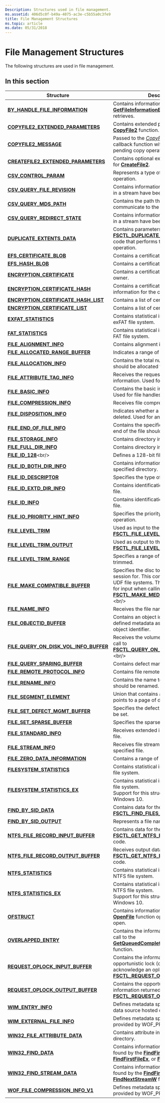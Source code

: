 ```yaml
---
Description: Structures used in file management.
ms.assetid: 406d5c0f-b49a-4075-ac3e-c5b55a0c3fe9
title: File Management Structures
ms.topic: article
ms.date: 05/31/2018
---
```


# File Management Structures

The following structures are used in file management.

## In this section



| Structure                                                                                         | Description                                                                                                                                                                                                                          |
|---------------------------------------------------------------------------------------------------|--------------------------------------------------------------------------------------------------------------------------------------------------------------------------------------------------------------------------------------|
| [**BY\_HANDLE\_FILE\_INFORMATION**](/windows/desktop/api/FileAPI/ns-fileapi-by_handle_file_information)<br/>                | Contains information that the [**GetFileInformationByHandle**](/windows/desktop/api/FileAPI/nf-fileapi-getfileinformationbyhandle) function retrieves.<br/>                                                                                                        |
| [**COPYFILE2\_EXTENDED\_PARAMETERS**](/windows/desktop/api/WinBase/ns-winbase-copyfile2_extended_parameters)<br/>               | Contains extended parameters for the [**CopyFile2**](/windows/desktop/api/WinBase/nf-winbase-copyfile2) function.<br/>                                                                                                                                             |
| [**COPYFILE2\_MESSAGE**](/windows/desktop/api/WinBase/ns-winbase-copyfile2_message)<br/>                                        | Passed to the [*CopyFile2ProgressRoutine*](/windows/desktop/api/WinBase/nc-winbase-pcopyfile2_progress_routine) callback function with information about a pending copy operation.<br/>                                                                               |
| [**CREATEFILE2\_EXTENDED\_PARAMETERS**](/windows/desktop/api/FileAPI/ns-fileapi-createfile2_extended_parameters)<br/>           | Contains optional extended parameters for [**CreateFile2**](/windows/desktop/api/FileAPI/nf-fileapi-createfile2).<br/>                                                                                                                                             |
| [**CSV\_CONTROL\_PARAM**](/windows/desktop/api/WinIoCtl/ns-winioctl-csv_control_param)<br/>                                       | Represents a type of CSV control operation.<br/>                                                                                                                                                                               |
| [**CSV\_QUERY\_FILE\_REVISION**](/windows/desktop/api/WinIoCtl/ns-winioctl-csv_query_file_revision)<br/>                          | Contains information about whether files in a stream have been modified.<br/>                                                                                                                                                  |
| [**CSV\_QUERY\_MDS\_PATH**](/windows/desktop/api/WinIoCtl/ns-winioctl-csv_query_mds_path)<br/>                                    | Contains the path that is used by CSV to communicate to the MDS.<br/>                                                                                                                                                          |
| [**CSV\_QUERY\_REDIRECT\_STATE**](/windows/desktop/api/WinIoCtl/ns-winioctl-csv_query_redirect_state)<br/>                        | Contains information about whether files in a stream have been redirected.<br/>                                                                                                                                                |
| [**DUPLICATE\_EXTENTS\_DATA**](/windows/desktop/api/WinIoCtl/ns-winioctl-duplicate_extents_data)<br/>                             | Contains parameters for the [**FSCTL\_DUPLICATE\_EXTENTS**](https://msdn.microsoft.com/en-us/library/Mt590823(v=VS.85).aspx) control code that performs the [Block Cloning](block-cloning.md) operation.<br/>                                             |
| [**EFS\_CERTIFICATE\_BLOB**](/windows/desktop/api/Winefs/ns-winefs-_certificate_blob)<br/>                             | Contains a certificate.<br/>                                                                                                                                                                                                   |
| [**EFS\_HASH\_BLOB**](/windows/desktop/api/Winefs/ns-winefs-efs_hash_blob)<br/>                                           | Contains a certificate hash.<br/>                                                                                                                                                                                              |
| [**ENCRYPTION\_CERTIFICATE**](/windows/desktop/api/Winefs/ns-winefs-encryption_certificate)<br/>                          | Contains a certificate and the SID of its owner.<br/>                                                                                                                                                                          |
| [**ENCRYPTION\_CERTIFICATE\_HASH**](/windows/desktop/api/WinEfs/ns-winefs-encryption_certificate_hash)<br/>               | Contains a certificate hash and display information for the certificate.<br/>                                                                                                                                                  |
| [**ENCRYPTION\_CERTIFICATE\_HASH\_LIST**](/windows/desktop/api/WinEfs/ns-winefs-encryption_certificate_hash_list)<br/>    | Contains a list of certificate hashes.<br/>                                                                                                                                                                                    |
| [**ENCRYPTION\_CERTIFICATE\_LIST**](/windows/desktop/api/WinEfs/ns-winefs-encryption_certificate_list)<br/>               | Contains a list of certificates.<br/>                                                                                                                                                                                          |
| [**EXFAT\_STATISTICS**](/windows/desktop/api/WinIoCtl/ns-winioctl-exfat_statistics)<br/>                                          | Contains statistical information from the exFAT file system.<br/>                                                                                                                                                              |
| [**FAT\_STATISTICS**](/windows/desktop/api/WinIoCtl/ns-winioctl-fat_statistics)<br/>                                          | Contains statistical information from the FAT file system.<br/>                                                                                                                                                                |
| [**FILE\_ALIGNMENT\_INFO**](/windows/desktop/api/WinBase/ns-winbase-file_alignment_info)<br/>                                   | Contains alignment information for a file.<br/>                                                                                                                                                                                |
| [**FILE\_ALLOCATED\_RANGE\_BUFFER**](/windows/desktop/api/WinIoCtl/ns-winioctl-file_allocated_range_buffer)<br/>              | Indicates a range of bytes in a file.<br/>                                                                                                                                                                                     |
| [**FILE\_ALLOCATION\_INFO**](/windows/desktop/api/WinBase/ns-winbase-file_allocation_info)<br/>                                 | Contains the total number of bytes that should be allocated for a file.<br/>                                                                                                                                                   |
| [**FILE\_ATTRIBUTE\_TAG\_INFO**](/windows/desktop/api/WinBase/ns-winbase-file_attribute_tag_info)<br/>                          | Receives the requested file attribute information. Used for any handles.<br/>                                                                                                                                                  |
| [**FILE\_BASIC\_INFO**](/windows/desktop/api/WinBase/ns-winbase-file_basic_info)<br/>                                           | Contains the basic information for a file. Used for file handles.<br/>                                                                                                                                                         |
| [**FILE\_COMPRESSION\_INFO**](/windows/desktop/api/WinBase/ns-winbase-file_compression_info)<br/>                               | Receives file compression information.<br/>                                                                                                                                                                                    |
| [**FILE\_DISPOSITION\_INFO**](/windows/desktop/api/WinBase/ns-winbase-file_disposition_info)<br/>                               | Indicates whether a file should be deleted. Used for any handles.<br/>                                                                                                                                                         |
| [**FILE\_END\_OF\_FILE\_INFO**](/windows/desktop/api/WinBase/ns-winbase-file_end_of_file_info)<br/>                             | Contains the specified value to which the end of the file should be set. <br/>                                                                                                                                                 |
| [**FILE\_STORAGE\_INFO**](/windows/desktop/api/WinBase/ns-winbase-file_storage_info)<br/>                                       | Contains directory information for a file.<br/>                                                                                                                                                                                |
| [**FILE\_FULL\_DIR\_INFO**](/windows/desktop/api/WinBase/ns-winbase-file_full_dir_info)<br/>                                    | Contains directory information for a file.<br/>                                                                                                                                                                                |
| [**FILE\_ID\_128**](https://msdn.microsoft.com/en-us/library/Hh965605(v=VS.85).aspx)<br/>                                               | Defines a 128-bit file identifier.<br/>                                                                                                                                                                                        |
| [**FILE\_ID\_BOTH\_DIR\_INFO**](/windows/desktop/api/WinBase/ns-winbase-file_id_both_dir_info)<br/>                             | Contains information about files in the specified directory.<br/>                                                                                                                                                              |
| [**FILE\_ID\_DESCRIPTOR**](/windows/desktop/api/WinBase/ns-winbase-file_id_descriptor)<br/>                                     | Specifies the type of ID that is being used.<br/>                                                                                                                                                                              |
| [**FILE\_ID\_EXTD\_DIR\_INFO**](/windows/desktop/api/WinBase/ns-winbase-file_id_extd_dir_info)<br/>                             | Contains identification information for a file.<br/>                                                                                                                                                                           |
| [**FILE\_ID\_INFO**](/windows/desktop/api/WinBase/ns-winbase-file_id_info)<br/>                                                 | Contains identification information for a file.<br/>                                                                                                                                                                           |
| [**FILE\_IO\_PRIORITY\_HINT\_INFO**](/windows/desktop/api/WinBase/ns-winbase-file_io_priority_hint_info)<br/>                   | Specifies the priority hint for a file I/O operation.<br/>                                                                                                                                                                     |
| [**FILE\_LEVEL\_TRIM**](/windows/desktop/api/WinIoCtl/ns-winioctl-file_level_trim)<br/>                                           | Used as input to the [**FSCTL\_FILE\_LEVEL\_TRIM**](https://msdn.microsoft.com/en-us/library/Hh447306(v=VS.85).aspx) control code.<br/>                                                                                                                              |
| [**FILE\_LEVEL\_TRIM\_OUTPUT**](/windows/desktop/api/WinIoCtl/ns-winioctl-file_level_trim_output)<br/>                            | Used as output to the [**FSCTL\_FILE\_LEVEL\_TRIM**](https://msdn.microsoft.com/en-us/library/Hh447306(v=VS.85).aspx) control code.<br/>                                                                                                                             |
| [**FILE\_LEVEL\_TRIM\_RANGE**](/windows/desktop/api/WinIoCtl/ns-winioctl-file_level_trim_range)<br/>                              | Specifies a range of a file that is to be trimmed.<br/>                                                                                                                                                                        |
| [**FILE\_MAKE\_COMPATIBLE\_BUFFER**](/windows/desktop/api/WinIoCtl/ns-winioctl-file_make_compatible_buffer)<br/>                  | Specifies the disc to close the current session for. This control code is used for UDF file systems. This structure is used for input when calling [**FSCTL\_MAKE\_MEDIA\_COMPATIBLE**](https://msdn.microsoft.com/en-us/library/Aa964900(v=VS.85).aspx).<br/> |
| [**FILE\_NAME\_INFO**](/windows/desktop/api/WinBase/ns-winbase-file_name_info)<br/>                                             | Receives the file name.<br/>                                                                                                                                                                                                   |
| [**FILE\_OBJECTID\_BUFFER**](/windows/desktop/api/WinIoCtl/ns-winioctl-file_objectid_buffer)<br/>                             | Contains an object identifier and user-defined metadata associated with the object identifier.<br/>                                                                                                                            |
| [**FILE\_QUERY\_ON\_DISK\_VOL\_INFO\_BUFFER**](/windows/desktop/api/WinIoCtl/ns-winioctl-file_query_on_disk_vol_info_buffer)<br/> | Receives the volume information from a call to [**FSCTL\_QUERY\_ON\_DISK\_VOLUME\_INFO**](https://msdn.microsoft.com/en-us/library/Aa964901(v=VS.85).aspx).<br/>                                                                                           |
| [**FILE\_QUERY\_SPARING\_BUFFER**](/windows/desktop/api/WinIoCtl/ns-winioctl-file_query_sparing_buffer)<br/>                      | Contains defect management properties.<br/>                                                                                                                                                                                    |
| [**FILE\_REMOTE\_PROTOCOL\_INFO**](/windows/desktop/api/WinBase/ns-winbase-file_remote_protocol_info)<br/>               | Contains file remote protocol information.<br/>                                                                                                                                                                                |
| [**FILE\_RENAME\_INFO**](/windows/desktop/api/WinBase/ns-winbase-file_rename_info)<br/>                                         | Contains the name to which the file should be renamed.<br/>                                                                                                                                                                    |
| [**FILE\_SEGMENT\_ELEMENT**](/windows/desktop/api/WinNT/ns-winnt-_file_segment_element)<br/>                                 | Union that contains a 64-bit value that points to a page of data.<br/>                                                                                                                                                         |
| [**FILE\_SET\_DEFECT\_MGMT\_BUFFER**](/windows/desktop/api/WinIoCtl/ns-winioctl-file_set_defect_mgmt_buffer)<br/>                 | Specifies the defect management state to be set.<br/>                                                                                                                                                                          |
| [**FILE\_SET\_SPARSE\_BUFFER**](/windows/desktop/api/WinIoCtl/ns-winioctl-file_set_sparse_buffer)<br/>                            | Specifies the sparse state to be set.<br/>                                                                                                                                                                                     |
| [**FILE\_STANDARD\_INFO**](/windows/desktop/api/WinBase/ns-winbase-file_standard_info)<br/>                                     | Receives extended information for the file.<br/>                                                                                                                                                                               |
| [**FILE\_STREAM\_INFO**](/windows/desktop/api/WinBase/ns-winbase-file_stream_info)<br/>                                         | Receives file stream information for the specified file.<br/>                                                                                                                                                                  |
| [**FILE\_ZERO\_DATA\_INFORMATION**](/windows/desktop/api/WinIoCtl/ns-winioctl-file_zero_data_information)<br/>                | Contains a range of a file to set to zeros. <br/>                                                                                                                                                                              |
| [**FILESYSTEM\_STATISTICS**](/windows/desktop/api/WinIoCtl/ns-winioctl-filesystem_statistics)<br/>                                | Contains statistical information from the file system.<br/>                                                                                                                                                                    |
| [**FILESYSTEM\_STATISTICS\_EX**](/windows/desktop/api/WinIoCtl/ns-winioctl-filesystem_statistics_ex)<br/>                         | Contains statistical information from the file system.<br/> Support for this structure started with Windows 10.<br/>                                                                                                     |
| [**FIND\_BY\_SID\_DATA**](/windows/desktop/api/WinIoCtl/ns-winioctl-find_by_sid_data)<br/>                                        | Contains data for the [**FSCTL\_FIND\_FILES\_BY\_SID**](https://msdn.microsoft.com/en-us/library/Aa364566(v=VS.85).aspx) control code.<br/>                                                                                                                        |
| [**FIND\_BY\_SID\_OUTPUT**](/windows/desktop/api/WinIoCtl/ns-winioctl-find_by_sid_output)<br/>                                    | Represents a file name.<br/>                                                                                                                                                                                                   |
| [**NTFS\_FILE\_RECORD\_INPUT\_BUFFER**](/windows/desktop/api/WinIoCtl/ns-winioctl-ntfs_file_record_input_buffer)<br/>         | Contains data for the [**FSCTL\_GET\_NTFS\_FILE\_RECORD**](https://msdn.microsoft.com/en-us/library/Aa364568(v=VS.85).aspx) control code.<br/>                                                                                                                  |
| [**NTFS\_FILE\_RECORD\_OUTPUT\_BUFFER**](/windows/desktop/api/WinIoCtl/ns-winioctl-ntfs_file_record_output_buffer)<br/>       | Receives output data from the [**FSCTL\_GET\_NTFS\_FILE\_RECORD**](https://msdn.microsoft.com/en-us/library/Aa364568(v=VS.85).aspx) control code.<br/>                                                                                                          |
| [**NTFS\_STATISTICS**](/windows/desktop/api/WinIoCtl/ns-winioctl-ntfs_statistics)<br/>                                        | Contains statistical information from the NTFS file system.<br/>                                                                                                                                                               |
| [**NTFS\_STATISTICS\_EX**](/windows/desktop/api/WinIoCtl/ns-winioctl-ntfs_statistics_ex)<br/>                                     | Contains statistical information from the NTFS file system.<br/> Support for this structure started with Windows 10.<br/>                                                                                                |
| [**OFSTRUCT**](/windows/desktop/api/WinBase/ns-winbase-ofstruct)<br/>                                                       | Contains information about a file that the [**OpenFile**](/windows/desktop/api/WinBase/nf-winbase-openfile) function opened or attempted to open.<br/>                                                                                                             |
| [**OVERLAPPED\_ENTRY**](/windows/desktop/api/MinWinBase/ns-minwinbase-overlapped_entry)<br/>                                          | Contains the information returned by a call to the [**GetQueuedCompletionStatusEx**](getqueuedcompletionstatusex-func.md) function.<br/>                                                                                      |
| [**REQUEST\_OPLOCK\_INPUT\_BUFFER**](/windows/desktop/api/WinIoCtl/ns-winioctl-request_oplock_input_buffer)<br/>                  | Contains the information to request an opportunistic lock (oplock) or to acknowledge an oplock break with the [**FSCTL\_REQUEST\_OPLOCK**](https://msdn.microsoft.com/en-us/library/Ee681828(v=VS.85).aspx) control code.<br/>                                        |
| [**REQUEST\_OPLOCK\_OUTPUT\_BUFFER**](/windows/desktop/api/WinIoCtl/ns-winioctl-request_oplock_output_buffer)<br/>                | Contains the opportunistic lock (oplock) information returned by the [**FSCTL\_REQUEST\_OPLOCK**](https://msdn.microsoft.com/en-us/library/Ee681828(v=VS.85).aspx) control code.<br/>                                                                                 |
| [**WIM\_ENTRY\_INFO**](/windows/desktop/api/wofapi/ns-wofapi-wim_entry_info)<br/>                                             | Defines metadata specific to each WIM data source hosted on a volume.<br/>                                                                                                                                                     |
| [**WIM\_EXTERNAL\_FILE\_INFO**](/windows/desktop/api/wofapi/ns-wofapi-wim_external_file_info)<br/>                            | Defines metadata specific to files provided by WOF\_PROVIDER\_WIM.<br/>                                                                                                                                                        |
| [**WIN32\_FILE\_ATTRIBUTE\_DATA**](/windows/desktop/api/fileapi/ns-fileapi-win32_file_attribute_data)<br/>                  | Contains attribute information for a file or directory.<br/>                                                                                                                                                                   |
| [**WIN32\_FIND\_DATA**](/windows/desktop/api/MinWinBase/ns-minwinbase-win32_find_dataa)<br/>                                       | Contains information about the file that is found by the [**FindFirstFile**](/windows/desktop/api/FileAPI/nf-fileapi-findfirstfilea), [**FindFirstFileEx**](/windows/desktop/api/FileAPI/nf-fileapi-findfirstfileexa), or [**FindNextFile**](/windows/desktop/api/FileAPI/nf-fileapi-findnextfilea) function.<br/>                            |
| [**WIN32\_FIND\_STREAM\_DATA**](/windows/desktop/api/fileapi/ns-fileapi-win32_find_stream_data)<br/>                        | Contains information about the stream found by the [**FindFirstStreamW**](/windows/desktop/api/fileapi/nf-fileapi-findfirststreamw) or [**FindNextStreamW**](/windows/desktop/api/fileapi/nf-fileapi-findnextstreamw) function.<br/>                                                                   |
| [**WOF\_FILE\_COMPRESSION\_INFO\_V1**](/windows/desktop/api/wofapi/ns-wofapi-wof_file_compression_info_v1)<br/>               | Defines metadata specific to files provided by WOF\_PROVIDER\_FILE.<br/>                                                                                                                                                       |



 

 

 




